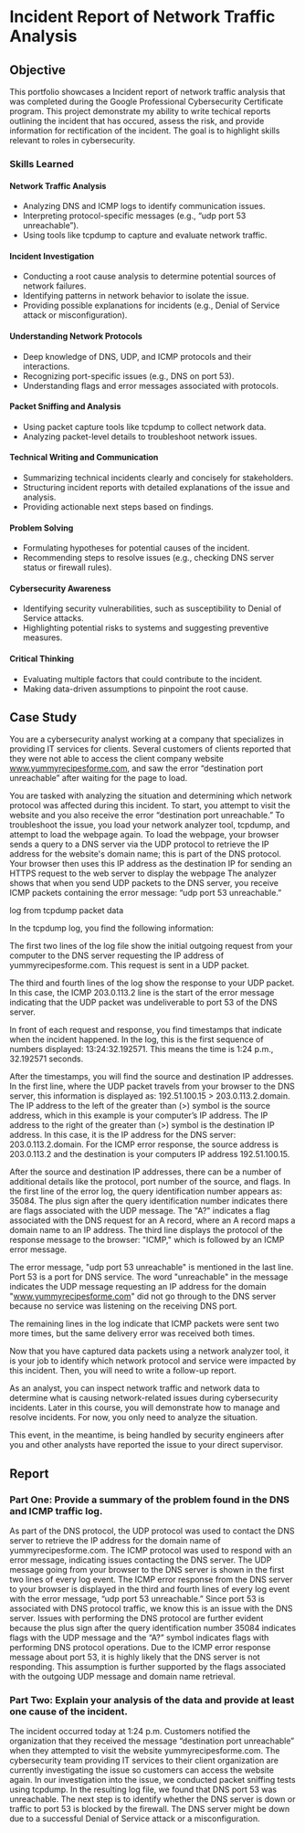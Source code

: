# Incident Report of Network Traffic Analysis

## Objective

This portfolio showcases a Incident report of network traffic analysis that was completed during the Google Professional Cybersecurity Certificate program. This project demonstrate my ability to write techical reports outlining the incident that has occured, assess the risk, and provide information for rectification of the incident. The goal is to highlight skills relevant to roles in cybersecurity.

### Skills Learned

#### Network Traffic Analysis

- Analyzing DNS and ICMP logs to identify communication issues.
- Interpreting protocol-specific messages (e.g., “udp port 53 unreachable”).
- Using tools like tcpdump to capture and evaluate network traffic.

#### Incident Investigation

- Conducting a root cause analysis to determine potential sources of network failures.
- Identifying patterns in network behavior to isolate the issue.
- Providing possible explanations for incidents (e.g., Denial of Service attack or misconfiguration).

#### Understanding Network Protocols

- Deep knowledge of DNS, UDP, and ICMP protocols and their interactions.
- Recognizing port-specific issues (e.g., DNS on port 53).
- Understanding flags and error messages associated with protocols.

#### Packet Sniffing and Analysis

- Using packet capture tools like tcpdump to collect network data.
- Analyzing packet-level details to troubleshoot network issues.

#### Technical Writing and Communication

- Summarizing technical incidents clearly and concisely for stakeholders.
- Structuring incident reports with detailed explanations of the issue and analysis.
- Providing actionable next steps based on findings.

#### Problem Solving

- Formulating hypotheses for potential causes of the incident.
- Recommending steps to resolve issues (e.g., checking DNS server status or firewall rules).

#### Cybersecurity Awareness

- Identifying security vulnerabilities, such as susceptibility to Denial of Service attacks.
- Highlighting potential risks to systems and suggesting preventive measures.

#### Critical Thinking

- Evaluating multiple factors that could contribute to the incident.
- Making data-driven assumptions to pinpoint the root cause.


## Case Study

You are a cybersecurity analyst working at a company that specializes in providing IT services for clients. Several customers of clients reported that they were not able to access the client company website www.yummyrecipesforme.com, and saw the error “destination port unreachable” after waiting for the page to load. 

You are tasked with analyzing the situation and determining which network protocol was affected during this incident. To start, you attempt to visit the website and you also receive the error “destination port unreachable.” To troubleshoot the issue, you load your network analyzer tool, tcpdump, and attempt to load the webpage again. To load the webpage, your browser sends a query to a DNS server via the UDP protocol to retrieve the IP address for the website's domain name; this is part of the DNS protocol. Your browser then uses this IP address as the destination IP for sending an HTTPS request to the web server to display the webpage  The analyzer shows that when you send UDP packets to the DNS server, you receive ICMP packets containing the error message: “udp port 53 unreachable.” 

log from tcpdump packet data

In the tcpdump log, you find the following information:

The first two lines of the log file show the initial outgoing request from your computer to the DNS server requesting the IP address of yummyrecipesforme.com. This request is sent in a UDP packet.

The third and fourth lines of the log show the response to your UDP packet. In this case, the ICMP 203.0.113.2 line is the start of the error message indicating that the UDP packet was undeliverable to port 53 of the DNS server.

In front of each request and response, you find timestamps that indicate when the incident happened. In the log, this is the first sequence of numbers displayed: 13:24:32.192571. This means the time is 1:24 p.m., 32.192571 seconds.

After the timestamps, you will find the source and destination IP addresses. In the first line, where the UDP packet travels from your browser to the DNS server, this information is displayed as: 192.51.100.15 > 203.0.113.2.domain. The IP address to the left of the greater than (>) symbol is the source address, which in this example is your computer’s IP address. The IP address to the right of the greater than (>) symbol is the destination IP address. In this case, it is the IP address for the DNS server: 203.0.113.2.domain. For the ICMP error response, the source address is 203.0.113.2 and the destination is your computers IP address 192.51.100.15.

After the source and destination IP addresses, there can be a number of additional details like the protocol, port number of the source, and flags. In the first line of the error log, the query identification number appears as: 35084. The plus sign after the query identification number indicates there are flags associated with the UDP message. The "A?" indicates a flag associated with the DNS request for an A record, where an A record maps a domain name to an IP address. The third line displays the protocol of the response message to the browser: "ICMP," which is followed by an ICMP error message.

The error message, "udp port 53 unreachable" is mentioned in the last line. Port 53 is a port for DNS service. The word "unreachable" in the message indicates the UDP message requesting an IP address for the domain "www.yummyrecipesforme.com" did not go through to the DNS server because no service was listening on the receiving DNS port.

The remaining lines in the log indicate that ICMP packets were sent two more times, but the same delivery error was received both times. 

Now that you have captured data packets using a network analyzer tool, it is your job to identify which network protocol and service were impacted by this incident. Then, you will need to write a follow-up report. 

As an analyst, you can inspect network traffic and network data to determine what is causing network-related issues during cybersecurity incidents. Later in this course, you will demonstrate how to manage and resolve incidents. For now, you only need to analyze the situation. 

This event, in the meantime, is being handled by security engineers after you and other analysts have reported the issue to your direct supervisor. 

## Report

### Part One: Provide a summary of the problem found in the DNS and ICMP traffic log.

As part of the DNS protocol, the UDP protocol was used to contact the DNS server to retrieve the IP address for the domain name of yummyrecipesforme.com. The ICMP protocol was used to respond with an error message, indicating issues contacting the DNS server. The UDP message going from your browser to the DNS server is shown in the first two lines of every log event. The ICMP error response from the DNS server to your browser is displayed in the third and fourth lines of every log event with the error message, “udp port 53 unreachable.” Since port 53 is associated with DNS protocol traffic, we know this is an issue with the DNS server. Issues with performing the DNS protocol are further evident because the plus sign after the query identification number 35084 indicates flags with the UDP message and the “A?” symbol indicates flags with performing DNS protocol operations. Due to the ICMP error response message about port 53, it is highly likely that the DNS server is not responding. This assumption is further supported by the flags associated with the outgoing UDP message and domain name retrieval.

### Part Two: Explain your analysis of the data and provide at least one cause of the incident.

The incident occurred today at 1:24 p.m. Customers notified the organization that they received the message “destination port unreachable” when they attempted to visit the website yummyrecipesforme.com. The cybersecurity team providing IT services to their client organization are currently investigating the issue so customers can access the website again. In our investigation into the issue, we conducted packet sniffing tests using tcpdump. In the resulting log file, we found that DNS port 53 was unreachable. The next step is to identify whether the DNS server is down or traffic to port 53 is blocked by the firewall. The DNS server might be down due to a successful Denial of Service attack or a misconfiguration. 








